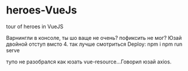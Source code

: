 # heroes-VueJs
tour of heroes in VueJS

Варнингли в консоле, ты шо ваще не очень? пофиксить не мог?
Юзай двойной отступ вмсто 4. так лучше смотриться
Deploy:
npm i
npm run serve


тупо не разобрался как юзать vue-resource...Говорил юзай axios. 